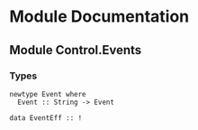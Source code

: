 # Module Documentation

## Module Control.Events

### Types

    newtype Event where
      Event :: String -> Event

    data EventEff :: !



